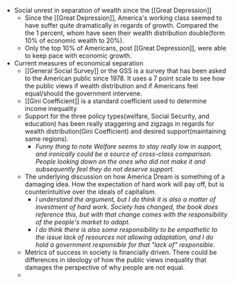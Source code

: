 * Social unrest in separation of wealth since the [[Great Depression]]
    * Since the [[Great Depression]], America's working class seemed to have suffer quite dramatically in regards of growth. Compared the the 1 percent, whom have seen their wealth distribution double(form 10% of economic wealth to 20%). 
    * Only the top 10% of Americans, post [[Great Depression]], were able to keep pace with economic growth.
* Current measures of economical separation
    * [[General Social Survey]] or the GSS is a survey that has been asked to the American public since 1978. It uses a 7 point scale to see how the public views if wealth distribution and if Americans feel equal/should the government intervene.
    * [[Gini Coefficient]] is a standard coefficient used to determine income inequality
    * Support for the three policy types(welfare, Social Security, and education) has been really staggering and zigzags in regards for wealth distribution(Gini Coefficient) and desired support(maintaining same regions). 
        * *Funny thing to note Welfare seems to stay really low in support, and ironically could be a source of cross-class comparison. People looking down on the ones who did not make it and subsequently feel they do not deserve support.*
    * The underlying discussion on how America Dream is something of a damaging idea. How the expectation of hard work will pay off, but is counterintuitive over the ideals of capitalism.
        * *I understand the argument, but I do think it is also a matter of investment of hard work. Society has changed, the book does reference this, but with that change comes with the responsibility of the people's market to adapt.*
        * *I do think there is also some responsibility to be empathetic to the issue lack of resources not allowing adaptation, and I do hold a government responsible for that "lack of" responsible.*
    * Metrics of success in society is financially driven. There could be differences in ideology of how the public views inequality that damages the perspective of why people are not equal.
    * 